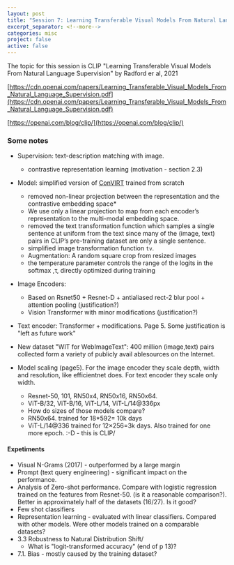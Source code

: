 ```yaml
---
layout: post 
title: "Session 7: Learning Transferable Visual Models From Natural Language Supervision"
excerpt_separator: <!--more-->
categories: misc
project: false
active: false
---
```


The topic for this session is
CLIP "Learning Transferable Visual Models From Natural Language Supervision"
by Radford er al, 2021

[https://cdn.openai.com/papers/Learning_Transferable_Visual_Models_From_Natural_Language_Supervision.pdf](https://cdn.openai.com/papers/Learning_Transferable_Visual_Models_From_Natural_Language_Supervision.pdf)

[https://openai.com/blog/clip/](https://openai.com/blog/clip/)

<!--more-->


### Some notes
* Supervision: text-description matching with image. 
  * contrastive representation learning (motivation - section 2.3)
* Model: simplified version of [ConVIRT](https://arxiv.org/pdf/2010.00747.pdf) trained from scratch
  * removed non-linear projection between the representation and the contrastive embedding space*
  * We use only a linear projection to map from each encoder’s representation to the multi-modal embedding space.  
  * removed the text transformation function which samples a single sentence at uniform from the text since many of the (image, text) pairs in CLIP’s pre-training dataset are only a single sentence. 
  * simplified image transformation function `tv`.
  * Augmentation: A random square crop from resized images 
  * the temperature parameter controls the range of the logits in the softmax ,τ, directly optimized during training
  
* Image Encoders:
  * Based on Rsnet50 + Resnet-D + antialiased  rect-2 blur pool + attention pooling (justification?)
  * Vision Transformer  with minor modifications (justification?)
  
* Text encoder: Transformer + modifications. Page 5. Some justification is "left as future work"
* New dataset "WIT for WebImageText":  400 million (image,text) pairs collected form a variety of publicly avail ablesources on the Internet.
  
* Model scaling (page5). 
  For the image encoder they scale depth, width and resolution, like efficientnet does. For text encoder they scale only width.
  * Resnet-50, 101, RN50x4, RN50x16, RN50x64.
  * ViT-B/32, ViT-B/16, ViT-L/14, ViT-L/14@336px
  * How do sizes of those models compare?
  * RN50x64. trained for 18*592= 10k days
  * ViT-L/14@336 trained for 12×256=3k days. Also trained for one more epoch. :-D  - this 
    is CLIP/

#### Expetiments 
* Visual N-Grams (2017) - outperformed by a large margin
* Prompt (text query engineering) - significant impact on the performance.
* Analysis of Zero-shot performance. Compare with logistic regression trained on the features from Resnet-50. 
  (is it a reasonable comparison?). Better in approximately half of the datasets (16/27). Is it good?
* Few shot classifiers
* Representation learning - evaluated with linear classifiers. Compared with other models. Were other models trained on a comparable datasets?
* 3.3 Robustness to Natural Distribution Shift/
  * What is "logit-transformed accuracy" (end of p 13)?
* 7.1. Bias - mostly caused by the training dataset?    
